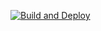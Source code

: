 [![Build and Deploy](https://github.com/KenueYy/LinkShortenerSite/actions/workflows/deploy.yml/badge.svg?branch=main)](https://github.com/KenueYy/LinkShortenerSite/actions/workflows/deploy.yml)
